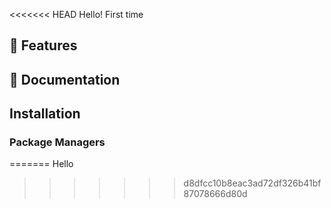 <<<<<<< HEAD
Hello! First time

## 🚀 Features

## 📖 Documentation

## Installation

### Package Managers
=======
Hello
>>>>>>> d8dfcc10b8eac3ad72df326b41bf87078666d80d
